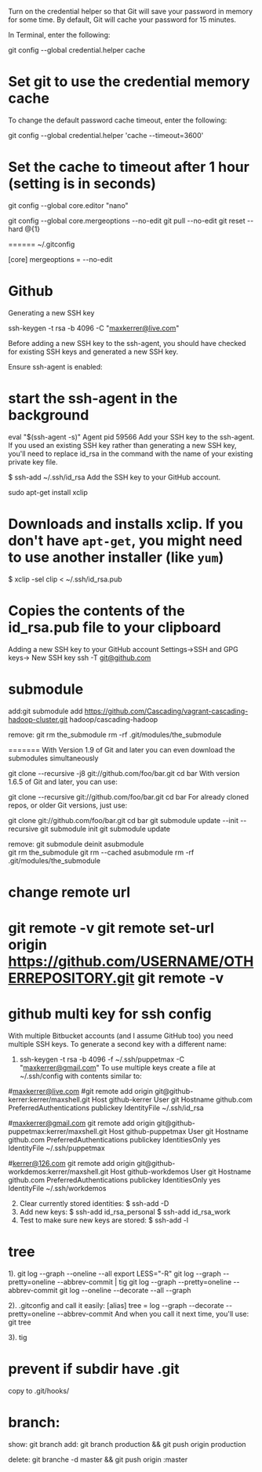 Turn on the credential helper so that Git will save your password in memory for some time. By default, Git will cache your password for 15 minutes.

In Terminal, enter the following:

git config --global credential.helper cache
# Set git to use the credential memory cache
To change the default password cache timeout, enter the following:

git config --global credential.helper 'cache --timeout=3600'
# Set the cache to timeout after 1 hour (setting is in seconds)


git config --global core.editor "nano"

git config --global core.mergeoptions --no-edit
git pull --no-edit
git reset --hard @{1}

======
~/.gitconfig 

[core]
    mergeoptions = --no-edit


Github
========================================================================
Generating a new SSH key

ssh-keygen -t rsa -b 4096 -C "maxkerrer@live.com"

Before adding a new SSH key to the ssh-agent, you should have checked for existing SSH keys and generated a new SSH key.

Ensure ssh-agent is enabled:

# start the ssh-agent in the background
eval "$(ssh-agent -s)"
Agent pid 59566
Add your SSH key to the ssh-agent. If you used an existing SSH key rather than generating a new SSH key, you'll need to replace id_rsa in the command with the name of your existing private key file.

$ ssh-add ~/.ssh/id_rsa
Add the SSH key to your GitHub account.

sudo apt-get install xclip
# Downloads and installs xclip. If you don't have `apt-get`, you might need to use another installer (like `yum`)

$ xclip -sel clip < ~/.ssh/id_rsa.pub
# Copies the contents of the id_rsa.pub file to your clipboard

Adding a new SSH key to your GitHub account
Settings->SSH and GPG keys-> New SSH key
ssh -T git@github.com

submodule
========================================================================
add:git submodule add https://github.com/Cascading/vagrant-cascading-hadoop-cluster.git hadoop/cascading-hadoop
  
remove:
   git rm the_submodule
   rm -rf .git/modules/the_submodule




=======
With Version 1.9 of Git and later you can even download the submodules simultaneously

git clone --recursive -j8 git://github.com/foo/bar.git
cd bar
With version 1.6.5 of Git and later, you can use:

git clone --recursive git://github.com/foo/bar.git
cd bar
For already cloned repos, or older Git versions, just use:

git clone git://github.com/foo/bar.git
cd bar
git submodule update --init --recursive
git submodule init 
git submodule update

remove:
git submodule deinit asubmodule    
git rm the_submodule
git rm --cached asubmodule
rm -rf .git/modules/the_submodule 


change remote url
========================================================================
git remote -v
git remote set-url origin https://github.com/USERNAME/OTHERREPOSITORY.git
git remote -v
=======

github multi key for ssh config
========================================================================
With multiple Bitbucket accounts (and I assume GitHub too) you need multiple SSH keys. To generate a second key with a different name:

1. ssh-keygen -t rsa -b 4096 -f ~/.ssh/puppetmax -C "maxkerrer@gmail.com"
   To use multiple keys create a file at ~/.ssh/config  with contents similar to:

#maxkerrer@live.com
#git remote add origin git@github-kerrer:kerrer/maxshell.git
Host github-kerrer
  User git
  Hostname github.com
  PreferredAuthentications publickey
  IdentityFile ~/.ssh/id_rsa

#maxkerrer@gmail.com
git remote add origin git@github-puppetmax:kerrer/maxshell.git
Host github-puppetmax
  User git
  Hostname github.com
  PreferredAuthentications publickey
  IdentitiesOnly yes
  IdentityFile ~/.ssh/puppetmax

#kerrer@126.com
git remote add origin git@github-workdemos:kerrer/maxshell.git
Host github-workdemos
  User git
  Hostname github.com
  PreferredAuthentications publickey
  IdentitiesOnly yes
  IdentityFile ~/.ssh/workdemos
  
2. Clear currently stored identities:
   $ ssh-add -D
3. Add new keys:
   $ ssh-add id_rsa_personal
   $ ssh-add id_rsa_work
4. Test to make sure new keys are stored:
   $ ssh-add -l


tree
=========================
1).
git log --graph --oneline --all
export LESS="-R"
git log --graph --pretty=oneline --abbrev-commit | tig
git log --graph --pretty=oneline --abbrev-commit
git log --oneline --decorate --all --graph

2).
.gitconfig and call it easily:
[alias]
    tree = log --graph --decorate --pretty=oneline --abbrev-commit
And when you call it next time, you'll use:
git tree

3).
tig



prevent if subdir have .git
========================================================================
copy  to .git/hooks/


branch:
===================

show: git branch
add: git branch production  && git push origin production

delete: git branche -d master && git push origin :master
